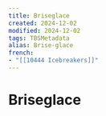 ```yaml
---
title: Briseglace
created: 2024-12-02
modified: 2024-12-02
tags: TBSMetadata
alias: Brise-glace
french:
- "[[10444 Icebreakers]]"
---
```

# Briseglace
